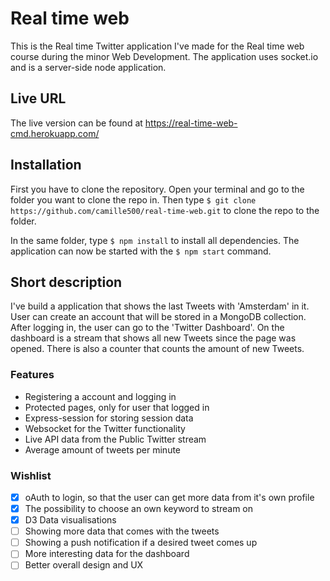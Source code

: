 # Real time web

This is the Real time Twitter application I've made for the Real time web course during the minor Web Development. The application uses socket.io and is a server-side node application.

## Live URL

The live version can be found at https://real-time-web-cmd.herokuapp.com/

## Installation

First you have to clone the repository. Open your terminal and go to the folder you want to clone the repo in. Then type ```$ git clone https://github.com/camille500/real-time-web.git``` to clone the repo to the folder.

In the same folder, type ``$ npm install`` to install all dependencies. The application can now be started with the ```$ npm start``` command.

## Short description

I've build a application that shows the last Tweets with 'Amsterdam' in it. User can create an account that will be stored in a MongoDB collection. After logging in, the user can go to the 'Twitter Dashboard'. On the dashboard is a stream that shows all new Tweets since the page was opened. There is also a counter that counts the amount of new Tweets.

### Features

- Registering a account and logging in
- Protected pages, only for user that logged in
- Express-session for storing session data
- Websocket for the Twitter functionality
- Live API data from the Public Twitter stream
- Average amount of tweets per minute

### Wishlist

- [x] oAuth to login, so that the user can get more data from it's own profile
- [x] The possibility to choose an own keyword to stream on
- [x] D3 Data visualisations
- [ ] Showing more data that comes with the tweets
- [ ] Showing a push notification if a desired tweet comes up
- [ ] More interesting data for the dashboard
- [ ] Better overall design and UX
